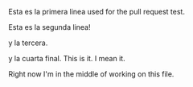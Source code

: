 Esta es la primera linea used for the pull request test.

Esta es la segunda linea!

y la tercera.

y la cuarta final. This is it. I mean it.

Right now I'm in the middle of working on this file.